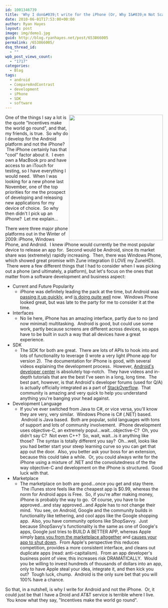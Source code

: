 ```yaml
---
id: 1001346739
title: 'Why I don&#039;t write for the iPhone (Or, Why I&#039;m Not Scared to Invest in Android)'
date: 2010-06-01T17:53:00+00:00
author: Ryan Hayes
layout: post
image: img/demo1.jpg
guid: http://blog.ryanhayes.net/post/653866005
permalink: /653866005/
dsq_thread_id:
  - ""
wpb_post_views_count:
  - "1717"
categories:
  - Blog
tags:
  - android
  - CompareAndContrast
  - development
  - iPhone
  - SDK
  - software
---
```

<img height="400" width="300" src="http://takemetoyourleader.comimg/wp-content/uploads/2008/10/apple-iphone-app-store.jpg" align="right" alt="" />One of the things I say a lot is the quote "Incentives make the world go round", and that, my friends, is true.  So why do I develop for the Android platform and not the iPhone?  The iPhone certainly has that "cool" factor about it.  I even own a MacBook pro and have access to an iTouch for testing, so I have everything I would need.  When I was looking for a new phone last November, one of the top priorities for me the prospect of developing and releasing new applications for my device of choice.  So why then didn't I pick up an iPhone?  Let me explain&#8230;

There were three major phone platforms out in the Winter of 2009: iPhone, Windows Phone, and Android.  I knew iPhone would currently be the most popular device to release an app for.  Second would be Android, since its market share was (extremely) rapidly increasing.  Then, there was Windows Phone, which showed great promise with Zune integration (I LOVE my ZuneHD).  There were a few different things that I had to consider when I was picking out a phone (and ultimately, a platform), but let's focus on the ones that matter from a software development and business aspect:<!-- more -->

  * Current and Future Popularity 
      * iPhone was definitely leading the pack at the time, but Android was [passing it up quickly](http://www.businesswire.com/portal/site/home/permalink/?ndmViewId=news_view&newsId=20100510005773&newsLang=en), and [is doing quite well](http://tech.fortune.cnn.com/2010/05/27/android-passes-iphone-in-mainland-china/) now.  Windows Phone looked great, but was late to the party for me to consider it at the time.
  * Interfaces 
      * No lie here, iPhone has an amazing interface, partly due to no (and now minimal) multitasking.  Android is good, but could use some work, partly because screens are different across devices, so apps have to be built in such a way that all devices have a great experience.
  * SDK 
      * The SDK for both are great.  There are lots of APIs to hook into and lots of functionality to leverage (I wrote a very light iPhone app for version 2).  The documentation for iPhone is good, with several videos explaining the development process.  However, [Android's developer center](http://developer.android.com/index.html) is absolutely top-notch.  They have videos and in-depth tutorials that are the best I've seen in a long, long time.  The best part, however, is that Android's developer forums (used for Q/A) is actually officially integrated as a part of [StackOverflow](http://stackoverflow.com/).  That community is amazing and very quick to help you understand anything you're banging your head against.
  * Development Language 
      * If you've ever switched from Java to C#, or vice versa, you'll know they are very, very similar.  Windows Phone is C# (.NET) based.  Android is Java based.  Both are popular, solid languages with tons of support and lots of community involvement.  iPhone development uses objective-C, an extremely popul&#8230;wait&#8230;objective-C?  Oh, you didn't say C?  Not even C++?  So, wait, wait&#8230;is it anything like those?  The syntax is totally different you say?  Oh&#8230;well, looks like you had better start your steep learning curve so you can get that app out the door.  Also, you better ask your boss for an extension, because this could take a while.  Or, you could always write for the iPhone using a mixture of .NET and the convolutedness of the the way objective-C and development on the iPhone is structured.  Good luck with that.
  * Marketplace 
      * The marketplace on both are good&#8230;once you get and stay there.  The iTunes store feels like the cheapest app is $0.99, whereas the norm for Android apps is Free.  So, if you're after making money, iPhone is probably the way to go.  Of course, you have to be approved&#8230;and stay approved&#8230;and Apple has to not change their mind.  You see, on Android, Google and the community builds in functionality like tethering, and cool apps like the Google shopping app.  Also, you have community options like ShopSavvy.  Just because ShopSavvy's functionality is the same as one of Google's apps, Google just tries to BUILD A BETTER APP, whereas Apple simply [bans you from the marketplace altogether](http://shiftyjelly.wordpress.com/2010/06/01/sentence-first-verdict-afterwards/) and [causes your app to shut down](http://www.iphonehacks.com/2008/09/netshare-banned.html).  From Apple's perspective this reduces competition, provides a more consistent interface, and cleans out duplicate apps (read: anti-capitalism).  From an app developer's business point of view, this increases risk DRAMATICALLY.  Would you be willing to invest hundreds of thousands of dollars into an app, only to have Apple steal your idea, integrate it, and then kick you out?  Tough luck, chump.  Android is the only sure bet that you will 100% have a chance.

So that, in a nutshell, is why I write for Android and not the iPhone.  Or, it could just be that I have a Droid and AT&T service is terrible where I live.  You know what they say, "Incentives make the world go round".